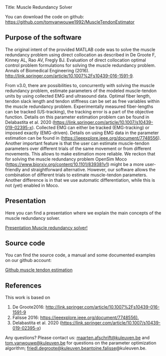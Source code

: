 Title: Muscle Redundancy Solver

You can download the code on github: <https://github.com/tomvanwouwe1992/MuscleTendonEstimator>


## Purpose of the software

The original intent of the provided MATLAB code was to solve the muscle redundancy problem using direct collocation as described in De Groote F, Kinney AL, Rao AV, Fregly BJ. Evaluation of direct collocation optimal control problem formulations for solving the muscle redundancy problem. Annals of Biomedical Engineering (2016). <http://link.springer.com/article/10.1007%2Fs10439-016-1591-9>. 

From v3.0, there are possibilities to, concurrently with solving the muscle redundancy problem, estimate parameters of the modeled muscle-tendon units by using collected EMG and ultrasound data. Optimal fiber length, tendon slack length and tendon stiffness can be set as free variables within the muscle redundancy problem. Experimentally measured fiber-lengths can be tracked (US-tracking), the tracking error is a part of the objective function. Details on this parameter estimation problem can be found in Delabastita et al. 2020 (<https://link.springer.com/article/10.1007/s10439-019-02395-x>). Collected EMG can either be tracked (EMG-tracking) or imposed exactly (EMG-driven). Details on using EMG data in the parameter estimation can be found in (<https://ieeexplore.ieee.org/document/7748556>). Another important feature is that the user can estimate muscle-tendon parameters over different trials of the same movement or from different movements. This allows to make estimation more reliable. We reckon that for solving the muscle redundancy problem OpenSim Moco (<https://www.biorxiv.org/content/10.1101/839381v1>) might be a more user-friendly and straightforward alternative. However, our software allows the combination of different trials to estimate muscle-tendon parameters. Another difference is in that we use automatic differentiation, while this is not (yet) enabled in Moco. 

## Presentation

Here you can find a presentation where we explain the main concepts of the muscle redundancy solver.

<a href="https://maartenafschrift.github.io/html/Presentation1.html" target="_blank">Presentation Muscle redundancy solver!</a> 

## Source code

You can find the source code, a manual and some documented examples on our github account:

<a href="https://github.com/tomvanwouwe1992/MuscleTendonEstimator" target="_blank">Github muscle tendon estimation</a> 

## References

This work is based on

1. De Groote2016: <http://link.springer.com/article/10.1007%2Fs10439-016-1591-9>
2. Falisse 2016: <https://ieeexplore.ieee.org/document/7748556).>
3. Delabastita et al. 2020 (<https://link.springer.com/article/10.1007/s10439-019-02395-x>)

Any questions? Please contact us:
maarten.afschrift@kuleuven.be and tom.vanwouwe@kuleuven.be for questions on the parameter optimization algorithm;  friedl.degroote@kuleuven.beantoine.falisse@kuleuven.be.



